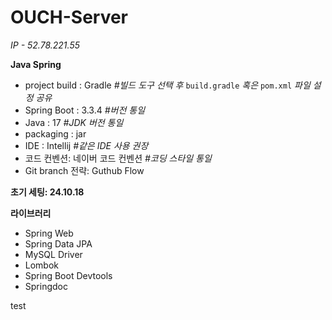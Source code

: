 # OUCH-Server

*IP - 52.78.221.55*

**Java Spring**
- project build : Gradle   *#빌드 도구 선택 후* `build.gradle` *혹은* `pom.xml` *파일 설정 공유*
- Spring Boot : 3.3.4   *#버전 통일*
- Java : 17  *#JDK 버전 통일*
- packaging : jar
- IDE : Intellij   *#같은 IDE 사용 권장*
- 코드 컨벤션: 네이버 코드 컨벤션  *#코딩 스타일 통일*
- Git branch 전략: Guthub Flow


**초기 세팅: 24.10.18**


**라이브러리**
- Spring Web
- Spring Data JPA
- MySQL Driver
- Lombok
- Spring Boot Devtools
- Springdoc

test